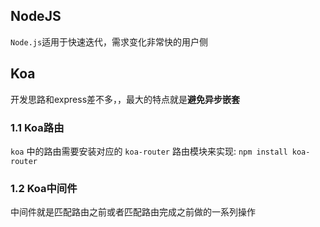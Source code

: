 ## NodeJS
`Node.js`适用于快速迭代，需求变化非常快的用户侧


## Koa
开发思路和express差不多，，最大的特点就是**避免异步嵌套**

### 1.1 Koa路由
`koa` 中的路由需要安装对应的 `koa-router` 路由模块来实现: `npm install koa-router`

### 1.2 Koa中间件
中间件就是匹配路由之前或者匹配路由完成之前做的一系列操作